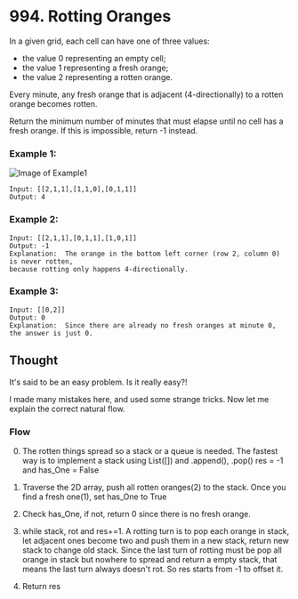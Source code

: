# 994. Rotting Oranges

In a given grid, each cell can have one of three values:

- the value 0 representing an empty cell;
- the value 1 representing a fresh orange;
- the value 2 representing a rotten orange.

Every minute, any fresh orange that is adjacent (4-directionally) to a rotten orange becomes rotten.

Return the minimum number of minutes that must elapse until no cell has a fresh orange. 
If this is impossible, return -1 instead.

### Example 1:
![Image of Example1](https://assets.leetcode.com/uploads/2019/02/16/oranges.png)

```
Input: [[2,1,1],[1,1,0],[0,1,1]]
Output: 4
```

### Example 2:

```
Input: [[2,1,1],[0,1,1],[1,0,1]]
Output: -1
Explanation:  The orange in the bottom left corner (row 2, column 0) is never rotten, 
because rotting only happens 4-directionally.
```

### Example 3:

```
Input: [[0,2]]
Output: 0
Explanation:  Since there are already no fresh oranges at minute 0, the answer is just 0.
```

## Thought
It's said to be an easy problem. Is it really easy?!

I made many mistakes here, and used some strange tricks. 
Now let me explain the correct natural flow.

### Flow
0. The rotten things spread so a stack or a queue is needed. 
The fastest way is to implement a stack using List([]) and .append(), .pop()
res = -1 and has_One = False

1. Traverse the 2D array, push all rotten oranges(2) to the stack. Once you find a fresh one(1), set has_One to True

2. Check has_One, if not, return 0 since there is no fresh orange.

3. while stack, rot and res+=1. A rotting turn is to pop each orange in stack, let adjacent ones become two and push them in a new stack,
return new stack to change old stack.
Since the last turn of rotting must be pop all orange in stack but nowhere to spread and return a empty stack, 
that means the last turn always doesn't rot. So res starts from -1 to offset it.

4. Return res

